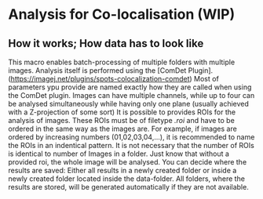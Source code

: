 # Analysis for Co-localisation (WIP)
## How it works; How data has to look like
This macro enables batch-processing of multiple folders with multiple images.
Analysis itself is performed using the [ComDet Plugin]. (https://imagej.net/plugins/spots-colocalization-comdet)
Most of parameters ypu provide are named exactly how they are called when using the ComDet plugin.
Images can have multiple channels, while up to four can be analysed simultaneously while having only one plane (usually achieved with a Z-projection of some sort)
It is possible to provides ROIs for the analysis of images. These ROIs must be of filetype *.roi* and have to be ordered in the same way as the images are. For example, if images are ordered by increasing numbers (01,02,03,04,...), it is recommended to name the ROIs in an indentical pattern.
It is not necessary that the number of ROIs is identical to number of Images in a folder. Just know that without a provided roi, the whole image will be analysed.
You can decide where the results are saved: Either all results in a newly created folder or inside a newly created folder located inside the data-folder. All folders, where the results are stored, will be generated automatically if they are not available.
